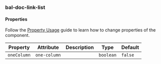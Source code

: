 ### bal-doc-link-list
 
#### Properties

Follow the [Property Usage](https://design.baloise.dev/?path=/docs/implementation-property--page) guide to learn how to change properties of the component.

| Property    | Attribute    | Description | Type      | Default |
| ----------- | ------------ | ----------- | --------- | ------- |
| `oneColumn` | `one-column` |             | `boolean` | `false` |


 
